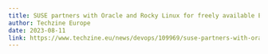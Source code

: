 ```yaml
---
title: SUSE partners with Oracle and Rocky Linux for freely available EL source code
author: Techzine Europe
date: 2023-08-11
link: https://www.techzine.eu/news/devops/109969/suse-partners-with-oracle-and-rocky-linux-for-freely-available-el-source-code/
---
```


